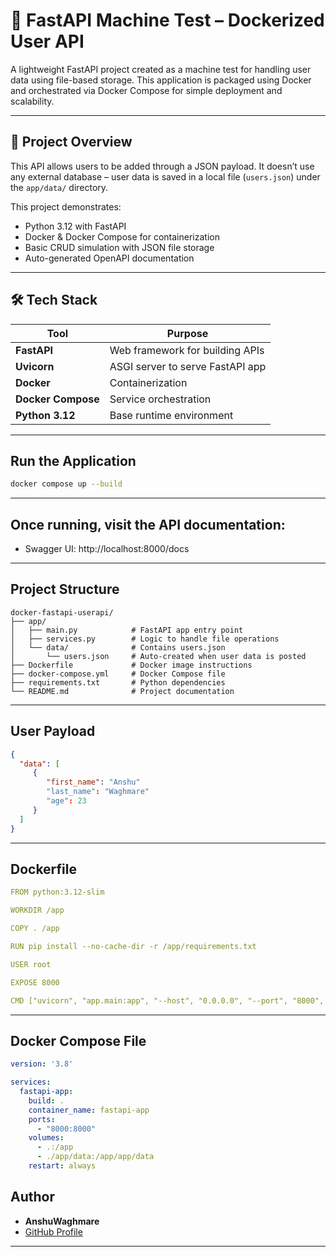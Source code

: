 # 🧪 FastAPI Machine Test – Dockerized User API

A lightweight FastAPI project created as a machine test for handling user data using file-based storage. This application is packaged using Docker and orchestrated via Docker Compose for simple deployment and scalability.

---

## 📌 Project Overview

This API allows users to be added through a JSON payload. It doesn’t use any external database – user data is saved in a local file (`users.json`) under the `app/data/` directory.

This project demonstrates:

- Python 3.12 with FastAPI
- Docker & Docker Compose for containerization
- Basic CRUD simulation with JSON file storage
- Auto-generated OpenAPI documentation

---

## 🛠 Tech Stack

| Tool           | Purpose                                  |
|----------------|------------------------------------------|
| **FastAPI**    | Web framework for building APIs          |
| **Uvicorn**    | ASGI server to serve FastAPI app         |
| **Docker**     | Containerization                         |
| **Docker Compose** | Service orchestration               |
| **Python 3.12** | Base runtime environment                |

---

## Run the Application

```bash
docker compose up --build
```
---
## Once running, visit the API documentation:
- Swagger UI: http://localhost:8000/docs
---
## Project Structure

```
docker-fastapi-userapi/
├── app/
│   ├── main.py            # FastAPI app entry point
│   ├── services.py        # Logic to handle file operations
│   └── data/              # Contains users.json
│       └── users.json     # Auto-created when user data is posted
├── Dockerfile             # Docker image instructions
├── docker-compose.yml     # Docker Compose file
├── requirements.txt       # Python dependencies
└── README.md              # Project documentation
```

---

## User Payload

```json
{
  "data": [
     {
        "first_name": "Anshu"
        "last_name": "Waghmare"
        "age": 23
     }
  ] 
}
```

---

## Dockerfile

```yaml
FROM python:3.12-slim

WORKDIR /app

COPY . /app

RUN pip install --no-cache-dir -r /app/requirements.txt

USER root

EXPOSE 8000

CMD ["uvicorn", "app.main:app", "--host", "0.0.0.0", "--port", "8000", "--reload"]
```

---

## Docker Compose File

```yaml
version: '3.8'

services:
  fastapi-app:
    build: .
    container_name: fastapi-app
    ports:
      - "8000:8000"
    volumes:
      - .:/app
      - ./app/data:/app/app/data
    restart: always
```



## Author

- **AnshuWaghmare**
- [GitHub Profile](https://github.com/anshuw1)
---
